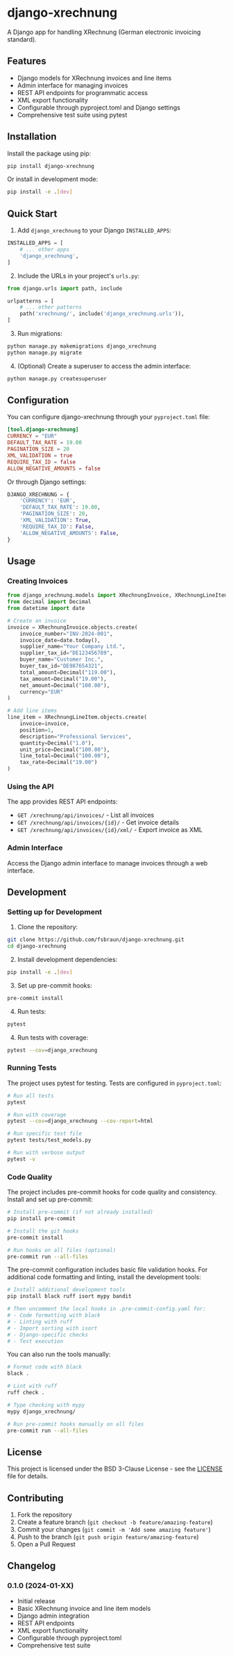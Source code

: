 # django-xrechnung

A Django app for handling XRechnung (German electronic invoicing standard).

## Features

- Django models for XRechnung invoices and line items
- Admin interface for managing invoices
- REST API endpoints for programmatic access
- XML export functionality
- Configurable through pyproject.toml and Django settings
- Comprehensive test suite using pytest

## Installation

Install the package using pip:

```bash
pip install django-xrechnung
```

Or install in development mode:

```bash
pip install -e .[dev]
```

## Quick Start

1. Add `django_xrechnung` to your Django `INSTALLED_APPS`:

```python
INSTALLED_APPS = [
    # ... other apps
    'django_xrechnung',
]
```

2. Include the URLs in your project's `urls.py`:

```python
from django.urls import path, include

urlpatterns = [
    # ... other patterns
    path('xrechnung/', include('django_xrechnung.urls')),
]
```

3. Run migrations:

```bash
python manage.py makemigrations django_xrechnung
python manage.py migrate
```

4. (Optional) Create a superuser to access the admin interface:

```bash
python manage.py createsuperuser
```

## Configuration

You can configure django-xrechnung through your `pyproject.toml` file:

```toml
[tool.django-xrechnung]
CURRENCY = "EUR"
DEFAULT_TAX_RATE = 19.00
PAGINATION_SIZE = 20
XML_VALIDATION = true
REQUIRE_TAX_ID = false
ALLOW_NEGATIVE_AMOUNTS = false
```

Or through Django settings:

```python
DJANGO_XRECHNUNG = {
    'CURRENCY': 'EUR',
    'DEFAULT_TAX_RATE': 19.00,
    'PAGINATION_SIZE': 20,
    'XML_VALIDATION': True,
    'REQUIRE_TAX_ID': False,
    'ALLOW_NEGATIVE_AMOUNTS': False,
}
```

## Usage

### Creating Invoices

```python
from django_xrechnung.models import XRechnungInvoice, XRechnungLineItem
from decimal import Decimal
from datetime import date

# Create an invoice
invoice = XRechnungInvoice.objects.create(
    invoice_number="INV-2024-001",
    invoice_date=date.today(),
    supplier_name="Your Company Ltd.",
    supplier_tax_id="DE123456789",
    buyer_name="Customer Inc.",
    buyer_tax_id="DE987654321",
    total_amount=Decimal("119.00"),
    tax_amount=Decimal("19.00"),
    net_amount=Decimal("100.00"),
    currency="EUR"
)

# Add line items
line_item = XRechnungLineItem.objects.create(
    invoice=invoice,
    position=1,
    description="Professional Services",
    quantity=Decimal("1.0"),
    unit_price=Decimal("100.00"),
    line_total=Decimal("100.00"),
    tax_rate=Decimal("19.00")
)
```

### Using the API

The app provides REST API endpoints:

- `GET /xrechnung/api/invoices/` - List all invoices
- `GET /xrechnung/api/invoices/{id}/` - Get invoice details
- `GET /xrechnung/api/invoices/{id}/xml/` - Export invoice as XML

### Admin Interface

Access the Django admin interface to manage invoices through a web interface.

## Development

### Setting up for Development

1. Clone the repository:

```bash
git clone https://github.com/fsbraun/django-xrechnung.git
cd django-xrechnung
```

2. Install development dependencies:

```bash
pip install -e .[dev]
```

3. Set up pre-commit hooks:

```bash
pre-commit install
```

4. Run tests:

```bash
pytest
```

4. Run tests with coverage:

```bash
pytest --cov=django_xrechnung
```

### Running Tests

The project uses pytest for testing. Tests are configured in `pyproject.toml`:

```bash
# Run all tests
pytest

# Run with coverage
pytest --cov=django_xrechnung --cov-report=html

# Run specific test file
pytest tests/test_models.py

# Run with verbose output
pytest -v
```

### Code Quality

The project includes pre-commit hooks for code quality and consistency. Install and set up pre-commit:

```bash
# Install pre-commit (if not already installed)
pip install pre-commit

# Install the git hooks
pre-commit install

# Run hooks on all files (optional)
pre-commit run --all-files
```

The pre-commit configuration includes basic file validation hooks. For additional code formatting and linting, install the development tools:

```bash
# Install additional development tools
pip install black ruff isort mypy bandit

# Then uncomment the local hooks in .pre-commit-config.yaml for:
# - Code formatting with black
# - Linting with ruff
# - Import sorting with isort
# - Django-specific checks
# - Test execution
```

You can also run the tools manually:

```bash
# Format code with black
black .

# Lint with ruff
ruff check .

# Type checking with mypy
mypy django_xrechnung/

# Run pre-commit hooks manually on all files
pre-commit run --all-files
```

## License

This project is licensed under the BSD 3-Clause License - see the [LICENSE](LICENSE) file for details.

## Contributing

1. Fork the repository
2. Create a feature branch (`git checkout -b feature/amazing-feature`)
3. Commit your changes (`git commit -m 'Add some amazing feature'`)
4. Push to the branch (`git push origin feature/amazing-feature`)
5. Open a Pull Request

## Changelog

### 0.1.0 (2024-01-XX)

- Initial release
- Basic XRechnung invoice and line item models
- Django admin integration
- REST API endpoints
- XML export functionality
- Configurable through pyproject.toml
- Comprehensive test suite
